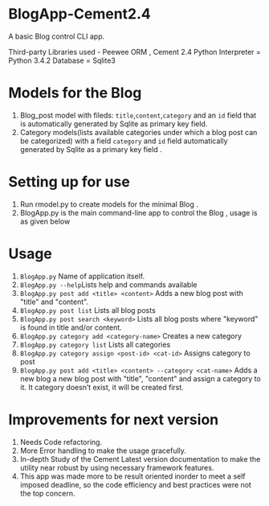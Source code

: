 # BlogApp-Cement2.4
A basic Blog control CLI app.

Third-party Libraries used - Peewee ORM , Cement 2.4
Python Interpreter = Python 3.4.2 
Database = Sqlite3

Models for the Blog
=====================
1. Blog_post model with fileds:
`title`,`content`,`category` and an `id` field that is automatically generated by Sqlite as primary key field.
2. Category models(lists available categories under which a blog post can be categorized) with a field `category` and `id` field automatically generated by Sqlite as a primary key field .

Setting up for use
=====================
1. Run rmodel.py to create models for the minimal Blog .
2. BlogApp.py is the main command-line app to control the Blog , usage is as given below

Usage 
=======
1. `BlogApp.py` Name of application itself.
2. `BlogApp.py --help`Lists help and commands available
3. `BlogApp.py post add <title> <content>` Adds a new blog post with "title" and "content".
4. `BlogApp.py post list` Lists all blog posts
5. `BlogApp.py post search <keyword>` Lists all blog posts where "keyword" is found in title and/or content.
6. `BlogApp.py category add <category-name>` Creates a new category
7. `BlogApp.py category list` Lists all categories
8. `BlogApp.py category assign <post-id> <cat-id>` Assigns category to post
9. `BlogApp.py post add <title> <content> --category <cat-name>` Adds a new blog a new blog post with "title", "content" and assign a category to it. It category doesn’t exist, it will be created first.


Improvements for next version 
==============================
1. Needs Code refactoring.
2. More Error handling to make the usage gracefully.
3. In-depth Study of the Cement Latest version documentation to make the utility near robust by using necessary framework features.
4. This app was made more to be result oriented inorder to meet a self imposed deadline, so the code efficiency and best practices were not the top concern.
